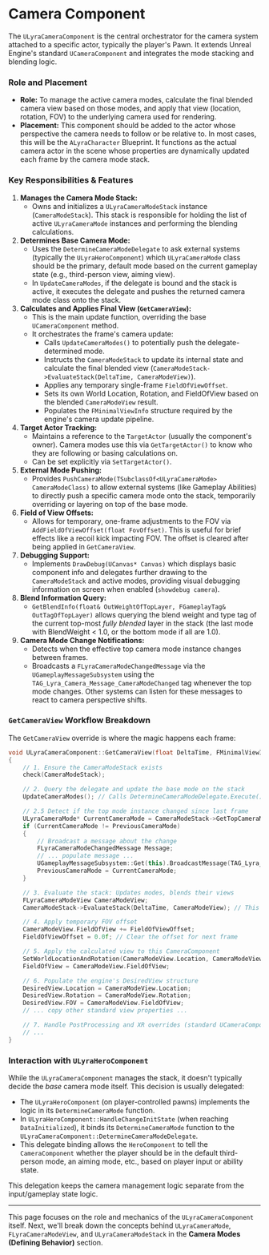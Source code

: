 # Camera Component

The `ULyraCameraComponent` is the central orchestrator for the camera system attached to a specific actor, typically the player's Pawn. It extends Unreal Engine's standard `UCameraComponent` and integrates the mode stacking and blending logic.

### Role and Placement

* **Role:** To manage the active camera modes, calculate the final blended camera view based on those modes, and apply that view (location, rotation, FOV) to the underlying camera used for rendering.
* **Placement:** This component should be added to the actor whose perspective the camera needs to follow or be relative to. In most cases, this will be the `ALyraCharacter` Blueprint. It functions as the actual camera actor in the scene whose properties are dynamically updated each frame by the camera mode stack.

### Key Responsibilities & Features

1. **Manages the Camera Mode Stack:**
   * Owns and initializes a `ULyraCameraModeStack` instance (`CameraModeStack`). This stack is responsible for holding the list of active `ULyraCameraMode` instances and performing the blending calculations.
2. **Determines Base Camera Mode:**
   * Uses the `DetermineCameraModeDelegate` to ask external systems (typically the `ULyraHeroComponent`) which `ULyraCameraMode` class should be the primary, default mode based on the current gameplay state (e.g., third-person view, aiming view).
   * In `UpdateCameraModes`, if the delegate is bound and the stack is active, it executes the delegate and pushes the returned camera mode class onto the stack.
3. **Calculates and Applies Final View (`GetCameraView`):**
   * This is the main update function, overriding the base `UCameraComponent` method.
   * It orchestrates the frame's camera update:
     * Calls `UpdateCameraModes()` to potentially push the delegate-determined mode.
     * Instructs the `CameraModeStack` to update its internal state and calculate the final blended view (`CameraModeStack->EvaluateStack(DeltaTime, CameraModeView)`).
     * Applies any temporary single-frame `FieldOfViewOffset`.
     * Sets its own World Location, Rotation, and FieldOfView based on the blended `CameraModeView` result.
     * Populates the `FMinimalViewInfo` structure required by the engine's camera update pipeline.
4. **Target Actor Tracking:**
   * Maintains a reference to the `TargetActor` (usually the component's owner). Camera modes use this via `GetTargetActor()` to know who they are following or basing calculations on.
   * Can be set explicitly via `SetTargetActor()`.
5. **External Mode Pushing:**
   * Provides `PushCameraMode(TSubclassOf<ULyraCameraMode> CameraModeClass)` to allow external systems (like Gameplay Abilities) to directly push a specific camera mode onto the stack, temporarily overriding or layering on top of the base mode.
6. **Field of View Offsets:**
   * Allows for temporary, one-frame adjustments to the FOV via `AddFieldOfViewOffset(float FovOffset)`. This is useful for brief effects like a recoil kick impacting FOV. The offset is cleared after being applied in `GetCameraView`.
7. **Debugging Support:**
   * Implements `DrawDebug(UCanvas* Canvas)` which displays basic component info and delegates further drawing to the `CameraModeStack` and active modes, providing visual debugging information on screen when enabled (`showdebug camera`).
8. **Blend Information Query:**
   * `GetBlendInfo(float& OutWeightOfTopLayer, FGameplayTag& OutTagOfTopLayer)` allows querying the blend weight and type tag of the current top-most _fully blended_ layer in the stack (the last mode with BlendWeight < 1.0, or the bottom mode if all are 1.0).
9. **Camera Mode Change Notifications:**
   * Detects when the effective top camera mode instance changes between frames.
   * Broadcasts a `FLyraCameraModeChangedMessage` via the `UGameplayMessageSubsystem` using the `TAG_Lyra_Camera_Message_CameraModeChanged` tag whenever the top mode changes. Other systems can listen for these messages to react to camera perspective shifts.

### `GetCameraView` Workflow Breakdown

The `GetCameraView` override is where the magic happens each frame:

```cpp
void ULyraCameraComponent::GetCameraView(float DeltaTime, FMinimalViewInfo& DesiredView)
{
    // 1. Ensure the CameraModeStack exists
    check(CameraModeStack);

    // 2. Query the delegate and update the base mode on the stack
    UpdateCameraModes(); // Calls DetermineCameraModeDelegate.Execute() -> CameraModeStack->PushCameraMode()

    // 2.5 Detect if the top mode instance changed since last frame
    ULyraCameraMode* CurrentCameraMode = CameraModeStack->GetTopCameraMode();
    if (CurrentCameraMode != PreviousCameraMode)
    {
        // Broadcast a message about the change
        FLyraCameraModeChangedMessage Message;
        // ... populate message ...
        UGameplayMessageSubsystem::Get(this).BroadcastMessage(TAG_Lyra_Camera_Message_CameraModeChanged, Message);
        PreviousCameraMode = CurrentCameraMode;
    }

    // 3. Evaluate the stack: Updates modes, blends their views
    FLyraCameraModeView CameraModeView;
    CameraModeStack->EvaluateStack(DeltaTime, CameraModeView); // This calculates the blended Location, Rotation, FOV

    // 4. Apply temporary FOV offset
    CameraModeView.FieldOfView += FieldOfViewOffset;
    FieldOfViewOffset = 0.0f; // Clear the offset for next frame

    // 5. Apply the calculated view to this CameraComponent
    SetWorldLocationAndRotation(CameraModeView.Location, CameraModeView.Rotation);
    FieldOfView = CameraModeView.FieldOfView;

    // 6. Populate the engine's DesiredView structure
    DesiredView.Location = CameraModeView.Location;
    DesiredView.Rotation = CameraModeView.Rotation;
    DesiredView.FOV = CameraModeView.FieldOfView;
    // ... copy other standard view properties ...

    // 7. Handle PostProcessing and XR overrides (standard UCameraComponent logic)
    // ...
}
```

### Interaction with `ULyraHeroComponent`

While the `ULyraCameraComponent` manages the stack, it doesn't typically decide the _base_ camera mode itself. This decision is usually delegated:

* The `ULyraHeroComponent` (on player-controlled pawns) implements the logic in its `DetermineCameraMode` function.
* In `ULyraHeroComponent::HandleChangeInitState` (when reaching `DataInitialized`), it binds its `DetermineCameraMode` function to the `ULyraCameraComponent::DetermineCameraModeDelegate`.
* This delegate binding allows the `HeroComponent` to tell the `CameraComponent` whether the player should be in the default third-person mode, an aiming mode, etc., based on player input or ability state.

This delegation keeps the camera management logic separate from the input/gameplay state logic.

***

This page focuses on the role and mechanics of the `ULyraCameraComponent` itself. Next, we'll break down the concepts behind `ULyraCameraMode`, `FLyraCameraModeView`, and `ULyraCameraModeStack` in the **Camera Modes (Defining Behavior)** section.
